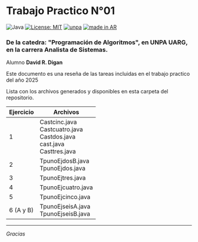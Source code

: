 # Trabajo Practico N°01

![Java](https://badgen.net/badge/Java/codigo/red?icon=java)
[![License: MIT](https://img.shields.io/badge/License-MIT-yellow.svg)](https://opensource.org/licenses/MIT)
[![unpa](https://custom-icon-badges.demolab.com/badge/unpa-uarg-blue.svg?logo=unpa_uarg)](https://www.uarg.unpa.edu.ar/)
<a href="https://github.com/pedromxavier/flag-badges">
    <img src="https://raw.githubusercontent.com/pedromxavier/flag-badges/main/badges/AR.svg" alt="made in AR">
</a>


### De la catedra: "Programación de Algoritmos", en UNPA UARG, en la carrera Analista de Sistemas.

 Alumno **David R. Digan**

Este documento es una reseña de las tareas incluidas en el trabajo practico del año 2025

Lista con los archivos generados y disponibles en esta carpeta del repositorio.

| Ejercicio | Archivos |
| --- | --- |
| 1   | Castcinc.java  <br>Castcuatro.java  <br>Castdos.java  <br>cast.java  <br>Casttres.java |
| 2   | TpunoEjdosB.java  <br>TpunoEjdos.java |
| 3   | TpunoEjtres.java |
| 4   | TpunoEjcuatro.java |
| 5   | TpunoEjcinco.java |
| 6 (A y B) | TpunoEjseisA.java  <br>TpunoEjseisB.java |

* * *

*Gracias*